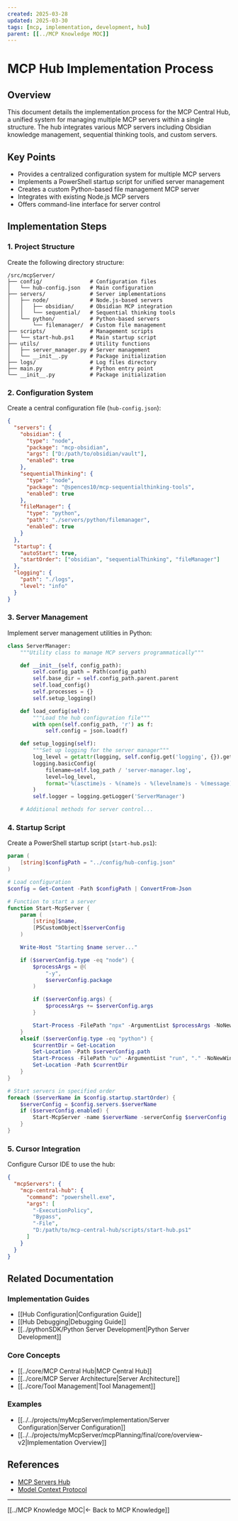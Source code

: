 ```yaml
---
created: 2025-03-28
updated: 2025-03-30
tags: [mcp, implementation, development, hub]
parent: [[../MCP Knowledge MOC]]
---
```


# MCP Hub Implementation Process

## Overview

This document details the implementation process for the MCP Central Hub, a unified system for managing multiple MCP servers within a single structure. The hub integrates various MCP servers including Obsidian knowledge management, sequential thinking tools, and custom servers.

## Key Points

- Provides a centralized configuration system for multiple MCP servers
- Implements a PowerShell startup script for unified server management
- Creates a custom Python-based file management MCP server
- Integrates with existing Node.js MCP servers
- Offers command-line interface for server control

## Implementation Steps

### 1. Project Structure

Create the following directory structure:

```
/src/mcpServer/
├── config/               # Configuration files
│   └── hub-config.json   # Main configuration
├── servers/              # Server implementations
│   ├── node/             # Node.js-based servers
│   │   ├── obsidian/     # Obsidian MCP integration
│   │   └── sequential/   # Sequential thinking tools
│   └── python/           # Python-based servers
│       └── filemanager/  # Custom file management
├── scripts/              # Management scripts
│   └── start-hub.ps1     # Main startup script
├── utils/                # Utility functions
│   ├── server_manager.py # Server management
│   └── __init__.py       # Package initialization
├── logs/                 # Log files directory
├── main.py               # Python entry point
└── __init__.py           # Package initialization
```

### 2. Configuration System

Create a central configuration file (`hub-config.json`):

```json
{
  "servers": {
    "obsidian": {
      "type": "node",
      "package": "mcp-obsidian",
      "args": ["D:/path/to/obsidian/vault"],
      "enabled": true
    },
    "sequentialThinking": {
      "type": "node",
      "package": "@spences10/mcp-sequentialthinking-tools",
      "enabled": true
    },
    "fileManager": {
      "type": "python",
      "path": "./servers/python/filemanager",
      "enabled": true
    }
  },
  "startup": {
    "autoStart": true,
    "startOrder": ["obsidian", "sequentialThinking", "fileManager"]
  },
  "logging": {
    "path": "./logs",
    "level": "info"
  }
}
```

### 3. Server Management

Implement server management utilities in Python:

```python
class ServerManager:
    """Utility class to manage MCP servers programmatically"""

    def __init__(self, config_path):
        self.config_path = Path(config_path)
        self.base_dir = self.config_path.parent.parent
        self.load_config()
        self.processes = {}
        self.setup_logging()

    def load_config(self):
        """Load the hub configuration file"""
        with open(self.config_path, 'r') as f:
            self.config = json.load(f)

    def setup_logging(self):
        """Set up logging for the server manager"""
        log_level = getattr(logging, self.config.get('logging', {}).get('level', 'INFO').upper())
        logging.basicConfig(
            filename=self.log_path / 'server-manager.log',
            level=log_level,
            format='%(asctime)s - %(name)s - %(levelname)s - %(message)s'
        )
        self.logger = logging.getLogger('ServerManager')

    # Additional methods for server control...
```

### 4. Startup Script

Create a PowerShell startup script (`start-hub.ps1`):

```powershell
param (
    [string]$configPath = "../config/hub-config.json"
)

# Load configuration
$config = Get-Content -Path $configPath | ConvertFrom-Json

# Function to start a server
function Start-McpServer {
    param (
        [string]$name,
        [PSCustomObject]$serverConfig
    )

    Write-Host "Starting $name server..."

    if ($serverConfig.type -eq "node") {
        $processArgs = @(
            "-y",
            $serverConfig.package
        )

        if ($serverConfig.args) {
            $processArgs += $serverConfig.args
        }

        Start-Process -FilePath "npx" -ArgumentList $processArgs -NoNewWindow
    }
    elseif ($serverConfig.type -eq "python") {
        $currentDir = Get-Location
        Set-Location -Path $serverConfig.path
        Start-Process -FilePath "uv" -ArgumentList "run", "." -NoNewWindow
        Set-Location -Path $currentDir
    }
}

# Start servers in specified order
foreach ($serverName in $config.startup.startOrder) {
    $serverConfig = $config.servers.$serverName
    if ($serverConfig.enabled) {
        Start-McpServer -name $serverName -serverConfig $serverConfig
    }
}
```

### 5. Cursor Integration

Configure Cursor IDE to use the hub:

```json
{
  "mcpServers": {
    "mcp-central-hub": {
      "command": "powershell.exe",
      "args": [
        "-ExecutionPolicy",
        "Bypass",
        "-File",
        "D:/path/to/mcp-central-hub/scripts/start-hub.ps1"
      ]
    }
  }
}
```

## Related Documentation

### Implementation Guides

- [[Hub Configuration|Configuration Guide]]
- [[Hub Debugging|Debugging Guide]]
- [[../pythonSDK/Python Server Development|Python Server Development]]

### Core Concepts

- [[../core/MCP Central Hub|MCP Central Hub]]
- [[../core/MCP Server Architecture|Server Architecture]]
- [[../core/Tool Management|Tool Management]]

### Examples

- [[../../projects/myMcpServer/implementation/Server Configuration|Server Configuration]]
- [[../../projects/myMcpServer/mcpPlanning/final/core/overview-v2|Implementation Overview]]

## References

- [MCP Servers Hub](https://github.com/apappascs/mcp-servers-hub)
- [Model Context Protocol](https://modelcontextprotocol.io)

---

[[../MCP Knowledge MOC|← Back to MCP Knowledge]]
